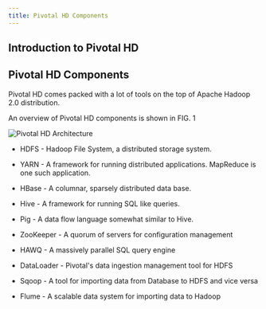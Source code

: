```yaml
---
title: Pivotal HD Components
---
```


Introduction to Pivotal HD
-------------------------


Pivotal HD Components
--------------------

Pivotal HD comes packed with a lot of tools on the top of Apache Hadoop 2.0 distribution.


An overview of Pivotal HD components is shown in FIG. 1

![Pivotal HD Architecture](/images/introduction/phd.png)


* HDFS - Hadoop File System, a distributed storage system.

* YARN - A framework for running distributed applications. MapReduce is one such application.

* HBase - A columnar, sparsely distributed data base.

* Hive - A framework for running  SQL like queries.

* Pig - A data flow language somewhat similar to Hive.

* ZooKeeper - A quorum of servers for configuration management

* HAWQ - A massively parallel SQL query engine

* DataLoader -  Pivotal's data ingestion management tool for HDFS

* Sqoop - A tool for importing data from Database to HDFS and vice versa 

* Flume - A scalable data system for importing data to Hadoop

